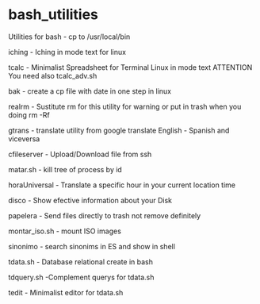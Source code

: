 # bash_utilities
Utilities for bash - cp to /usr/local/bin

iching - Iching in mode text for linux 

tcalc - Minimalist Spreadsheet for Terminal Linux in mode text ATTENTION You need also tcalc_adv.sh

bak - create a cp file with date in one step in linux

realrm - Sustitute rm for this utility for warning or put in trash when you doing rm -Rf

gtrans - translate utility from google translate English - Spanish and viceversa

cfileserver - Upload/Download file from ssh

matar.sh - kill tree of process by id

horaUniversal - Translate a specific hour in your current location time

disco - Show efective information about your Disk

papelera - Send files directly to trash not remove definitely

montar_iso.sh - mount ISO images

sinonimo - search sinonims in ES and show in shell

tdata.sh - Database relational create in bash

tdquery.sh -Complement querys for tdata.sh

tedit - Minimalist editor for tdata.sh




